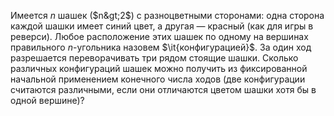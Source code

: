 Имеется $n$ шашек ($n&gt;2$) с разноцветными сторонами: одна сторона каждой шашки имеет синий цвет, а другая — красный (как для игры в реверси). Любое расположение этих шашек по одному на вершинах правильного $n$-угольника назовем $\it{конфигурацией}$. За один ход разрешается переворачивать три рядом стоящие шашки. Сколько различных конфигураций шашек можно получить из фиксированной начальной применением конечного числа ходов (две конфигурации считаются различными, если они отличаются цветом шашки хотя бы в одной вершине)?